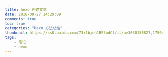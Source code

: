 ```yaml
---
title: hexo 创建文章
date: 2018-09-27 14:29:09
comments: true
toc: true
categories: "Hexo 方法总结"
thumbnail: https://ss0.baidu.com/73x1bjeh1BF3odCf/it/u=3030158827,1756476901&fm=85&s=4A01F80892DA9F8C7807D0C90300A0B2
tags:
    - 笔记
    - hexo
---
```

